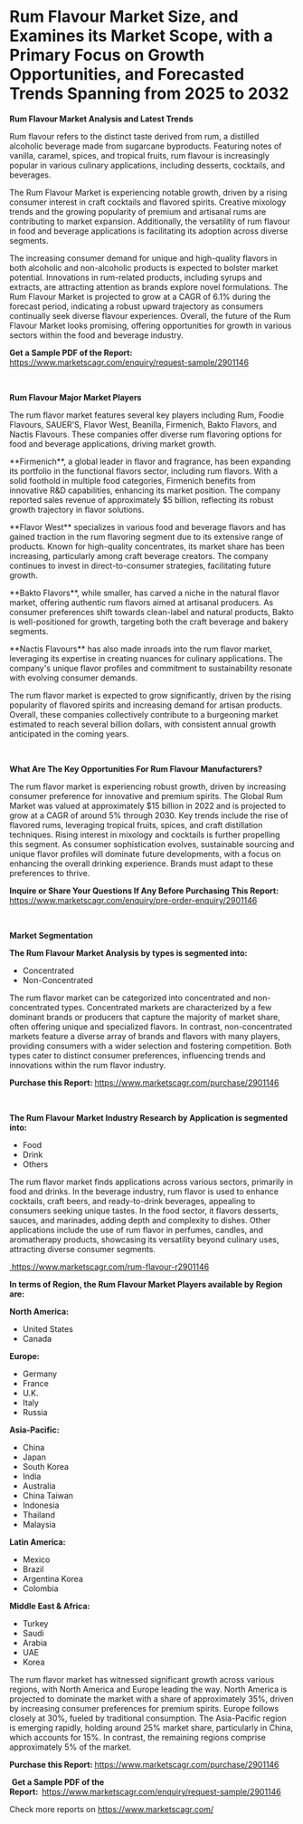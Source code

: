 <p><h1>Rum Flavour Market Size, and Examines its Market Scope, with a Primary Focus on Growth Opportunities, and Forecasted Trends Spanning from 2025 to 2032</h1></p><p><strong>Rum Flavour Market Analysis and Latest Trends</strong></p>
<p><p>Rum flavour refers to the distinct taste derived from rum, a distilled alcoholic beverage made from sugarcane byproducts. Featuring notes of vanilla, caramel, spices, and tropical fruits, rum flavour is increasingly popular in various culinary applications, including desserts, cocktails, and beverages. </p><p>The Rum Flavour Market is experiencing notable growth, driven by a rising consumer interest in craft cocktails and flavored spirits. Creative mixology trends and the growing popularity of premium and artisanal rums are contributing to market expansion. Additionally, the versatility of rum flavour in food and beverage applications is facilitating its adoption across diverse segments. </p><p>The increasing consumer demand for unique and high-quality flavors in both alcoholic and non-alcoholic products is expected to bolster market potential. Innovations in rum-related products, including syrups and extracts, are attracting attention as brands explore novel formulations. The Rum Flavour Market is projected to grow at a CAGR of 6.1% during the forecast period, indicating a robust upward trajectory as consumers continually seek diverse flavour experiences. Overall, the future of the Rum Flavour Market looks promising, offering opportunities for growth in various sectors within the food and beverage industry.</p></p>
<p><strong>Get a Sample PDF of the Report:&nbsp;</strong> <a href="https://www.marketscagr.com/enquiry/request-sample/2901146?utm_campaign=3201&utm_medium=2&utm_source=Github&utm_content=ia&utm_term=16032025&utm_id=rum-flavour">https://www.marketscagr.com/enquiry/request-sample/2901146</a></p>
<p>&nbsp;</p>
<p><strong>Rum Flavour Major Market Players</strong></p>
<p><p>The rum flavor market features several key players including Rum, Foodie Flavours, SAUER'S, Flavor West, Beanilla, Firmenich, Bakto Flavors, and Nactis Flavours. These companies offer diverse rum flavoring options for food and beverage applications, driving market growth.</p><p>**Firmenich**, a global leader in flavor and fragrance, has been expanding its portfolio in the functional flavors sector, including rum flavors. With a solid foothold in multiple food categories, Firmenich benefits from innovative R&D capabilities, enhancing its market position. The company reported sales revenue of approximately $5 billion, reflecting its robust growth trajectory in flavor solutions.</p><p>**Flavor West** specializes in various food and beverage flavors and has gained traction in the rum flavoring segment due to its extensive range of products. Known for high-quality concentrates, its market share has been increasing, particularly among craft beverage creators. The company continues to invest in direct-to-consumer strategies, facilitating future growth.</p><p>**Bakto Flavors**, while smaller, has carved a niche in the natural flavor market, offering authentic rum flavors aimed at artisanal producers. As consumer preferences shift towards clean-label and natural products, Bakto is well-positioned for growth, targeting both the craft beverage and bakery segments.</p><p>**Nactis Flavours** has also made inroads into the rum flavor market, leveraging its expertise in creating nuances for culinary applications. The company's unique flavor profiles and commitment to sustainability resonate with evolving consumer demands.</p><p>The rum flavor market is expected to grow significantly, driven by the rising popularity of flavored spirits and increasing demand for artisan products. Overall, these companies collectively contribute to a burgeoning market estimated to reach several billion dollars, with consistent annual growth anticipated in the coming years.</p></p>
<p>&nbsp;</p>
<p><strong>What Are The Key Opportunities For Rum Flavour Manufacturers?</strong></p>
<p><p>The rum flavor market is experiencing robust growth, driven by increasing consumer preference for innovative and premium spirits. The Global Rum Market was valued at approximately $15 billion in 2022 and is projected to grow at a CAGR of around 5% through 2030. Key trends include the rise of flavored rums, leveraging tropical fruits, spices, and craft distillation techniques. Rising interest in mixology and cocktails is further propelling this segment. As consumer sophistication evolves, sustainable sourcing and unique flavor profiles will dominate future developments, with a focus on enhancing the overall drinking experience. Brands must adapt to these preferences to thrive.</p></p>
<p><strong>Inquire or Share Your Questions If Any Before Purchasing This Report:</strong> <a href="https://www.marketscagr.com/enquiry/pre-order-enquiry/2901146?utm_campaign=3201&utm_medium=2&utm_source=Github&utm_content=ia&utm_term=16032025&utm_id=rum-flavour">https://www.marketscagr.com/enquiry/pre-order-enquiry/2901146</a></p>
<p>&nbsp;</p>
<p><strong>Market Segmentation</strong></p>
<p><strong>The Rum Flavour Market Analysis by types is segmented into:</strong></p>
<p><ul><li>Concentrated</li><li>Non-Concentrated</li></ul></p>
<p><p>The rum flavor market can be categorized into concentrated and non-concentrated types. Concentrated markets are characterized by a few dominant brands or producers that capture the majority of market share, often offering unique and specialized flavors. In contrast, non-concentrated markets feature a diverse array of brands and flavors with many players, providing consumers with a wider selection and fostering competition. Both types cater to distinct consumer preferences, influencing trends and innovations within the rum flavor industry.</p></p>
<p><strong>Purchase this Report:&nbsp;</strong><a href="https://www.marketscagr.com/purchase/2901146?utm_campaign=3201&utm_medium=2&utm_source=Github&utm_content=ia&utm_term=16032025&utm_id=rum-flavour">https://www.marketscagr.com/purchase/2901146</a></p>
<p>&nbsp;</p>
<p><strong>The Rum Flavour Market Industry Research by Application is segmented into:</strong></p>
<p><ul><li>Food</li><li>Drink</li><li>Others</li></ul></p>
<p><p>The rum flavor market finds applications across various sectors, primarily in food and drinks. In the beverage industry, rum flavor is used to enhance cocktails, craft beers, and ready-to-drink beverages, appealing to consumers seeking unique tastes. In the food sector, it flavors desserts, sauces, and marinades, adding depth and complexity to dishes. Other applications include the use of rum flavor in perfumes, candles, and aromatherapy products, showcasing its versatility beyond culinary uses, attracting diverse consumer segments.</p></p>
<p><a href="https://www.marketscagr.com/rum-flavour-r2901146?utm_campaign=3201&utm_medium=2&utm_source=Github&utm_content=ia&utm_term=16032025&utm_id=rum-flavour">&nbsp;https://www.marketscagr.com/rum-flavour-r2901146</a></p>
<p><strong>In terms of Region, the Rum Flavour Market Players available by Region are:</strong></p>
<p>
    <p> <strong> North America: </strong>
        <ul>
            <li>United States</li>
            <li>Canada</li>
        </ul>
        </p> 
    <p> <strong> Europe: </strong>
        <ul>
            <li>Germany</li>
            <li>France</li>
            <li>U.K.</li>
            <li>Italy</li>
            <li>Russia</li>
        </ul>
        </p> 
    <p> <strong> Asia-Pacific: </strong>
        <ul>
            <li>China</li>
            <li>Japan</li>
            <li>South Korea</li>
            <li>India</li>
            <li>Australia</li>
            <li>China Taiwan</li>
            <li>Indonesia</li>
            <li>Thailand</li>
            <li>Malaysia</li>
        </ul>
        </p> 
    <p> <strong> Latin America: </strong>
        <ul>
            <li>Mexico</li>
            <li>Brazil</li>
            <li>Argentina Korea</li>
            <li>Colombia</li>
        </ul>
        </p> 
    <p> <strong> Middle East & Africa: </strong>
        <ul>
            <li>Turkey</li>
            <li>Saudi</li>
            <li>Arabia</li>
            <li>UAE</li>
            <li>Korea</li>
        </ul>
    </p>
    </p>
<p><p>The rum flavor market has witnessed significant growth across various regions, with North America and Europe leading the way. North America is projected to dominate the market with a share of approximately 35%, driven by increasing consumer preferences for premium spirits. Europe follows closely at 30%, fueled by traditional consumption. The Asia-Pacific region is emerging rapidly, holding around 25% market share, particularly in China, which accounts for 15%. In contrast, the remaining regions comprise approximately 5% of the market.</p></p>
<p><strong>Purchase this Report: </strong><a href="https://www.marketscagr.com/purchase/2901146?utm_campaign=3201&utm_medium=2&utm_source=Github&utm_content=ia&utm_term=16032025&utm_id=rum-flavour">https://www.marketscagr.com/purchase/2901146</a></p>
<p>&nbsp;<strong>Get a Sample PDF of the Report:&nbsp;&nbsp;</strong><a href="https://www.marketscagr.com/enquiry/request-sample/2901146?utm_campaign=3201&utm_medium=2&utm_source=Github&utm_content=ia&utm_term=16032025&utm_id=rum-flavour">https://www.marketscagr.com/enquiry/request-sample/2901146</a></p>
<p><strong></strong></p>
<p>Check more reports on <a href="https://www.marketscagr.com/?utm_campaign=3201&utm_medium=2&utm_source=Github&utm_content=ia&utm_term=16032025&utm_id=rum-flavour">https://www.marketscagr.com/</a></p>